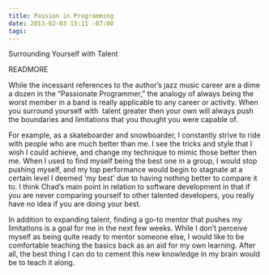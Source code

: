 ```yaml
---
title: Passion in Programming
date: 2013-02-03 15:11 -07:00
tags:
---
```



Surrounding Yourself with Talent

READMORE

While the incessant references to the author’s jazz music career are a dime a dozen in the “Passionate Programmer,” the analogy of always being the worst member in a band is really applicable to any career or activity. When you surround yourself with  talent greater then your own will always push the boundaries and limitations that you thought you were capable of. 

 For example, as a skateboarder and snowboarder, I constantly strive to ride with people who are much better than me. I see the tricks and style that I wish I could achieve, and change my technique to mimic those better then me. When I used to find myself being the best one in a group, I would stop pushing myself, and my top performance would begin to stagnate at a certain level I deemed ‘my best’ due to having nothing better to compare it to.
I think Chad’s main point in relation to software development in that if you are never comparing yourself to other talented developers, you really have no idea if you are doing your best. 

In addition to expanding talent, finding a go-to mentor that pushes my limitations is a goal for me in the next few weeks. While I don’t perceive myself as being quite ready to mentor someone else, I would like to be comfortable teaching the basics back as an aid for my own learning. After all, the best thing I can do to cement this new knowledge in my brain would be to teach it along.
